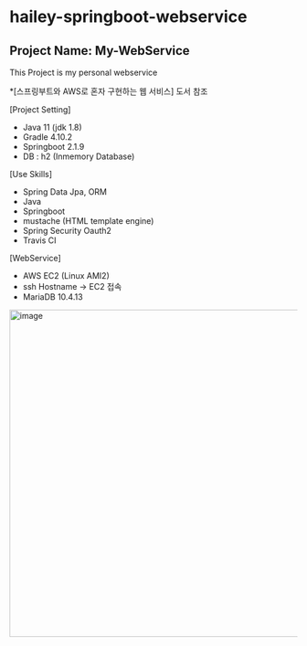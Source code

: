# hailey-springboot-webservice
## Project Name: My-WebService
This Project is my personal webservice

*[스프링부트와 AWS로 혼자 구현하는 웹 서비스] 도서 참조

[Project Setting]
- Java 11 (jdk 1.8)
- Gradle 4.10.2
- Springboot 2.1.9
- DB : h2 (Inmemory Database)

[Use Skills]

- Spring Data Jpa, ORM
- Java
- Springboot
- mustache (HTML template engine)
- Spring Security Oauth2
- Travis CI

[WebService]

- AWS EC2 (Linux AMI2)
- ssh Hostname -> EC2 접속
- MariaDB 10.4.13

<img width="573" alt="image" src="https://user-images.githubusercontent.com/26623530/116869208-42501000-ac4b-11eb-9bf0-0bca06186456.png">


